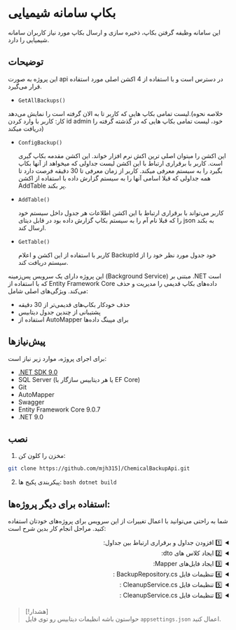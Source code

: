 
# بکاپ سامانه شیمیایی


این سامانه وظیفه گرفتن بکاپ، ذخیره سازی و ارسال بکاپ مورد نیاز کاربران سامانه شیمیایی را دارد. 

## توضیحات  
این پروژه به صورت api در دسترس است و با استفاده از 4 اکشن اصلی مورد استفاده قرار می‌گیرد.
- <code >GetAllBackups()</code>
  
لیست تمامی بکاپ هایی که کاربر تا به الان گرفته است را نمایش می‌دهد.(خلاصه نحوه کار: کاربر با وارد کردن id admin خود، لیست تمامی بکاپ هایی که در گذشته گرفته را دریافت میکند)



- <code >ConfigBackup()</code>
  
  این اکشن را میتوان اصلی ترین اکش نرم افزار خواند. این اکشن مقدمه بکاپ گیری است. کاربر با برقراری ارتباط با این اکشن لیست جداولی که میخواهد از آنها بکاپ بگیرد را به سیستم معرفی میکند. کاربر از زمان معرفی تا 30 دقیقه فرصت دارد تا همه جداولی که قبلا اسامی آنها را به سیستم گزارش داده با استفاده از اکشن AddTable پر بکند.


  
- <code >AddTable()</code>
  
   کاربر می‌تواند با برقراری ارتباط با این اکشن اطلاعات هر جدول داخل سیستم خود را که قبلا نام آم را به سیستم بکاپ گزارش داده بود در قابل دیتای json به بکند ارسال کند.


  
- <code >GetTable()</code>

  کاربر با استفاده از این اکشن و اعلام BackupId خود جدول مورد نظر خود را از سیستم دریافت کند. 



  
این پروژه دارای یک سرویس پس‌زمینه (Background Service) مبتنی بر .NET است که با استفاده از Entity Framework Core داده‌های بکاپ قدیمی را مدیریت و حذف می‌کند. ویژگی‌های اصلی شامل:  
- حذف خودکار بکاپ‌های قدیمی‌تر از 30 دقیقه  
- پشتیبانی از چندین جدول دیتابیس  
- استفاده از AutoMapper برای مپینگ داده‌ها  


## پیش‌نیازها  
برای اجرای پروژه، موارد زیر نیاز است:  
- [.NET SDK 9.0](https://dotnet.microsoft.com/download/dotnet/9.0)  
- SQL Server (یا هر دیتابیس سازگار با EF Core)  
- Git  
- AutoMapper
- Swagger
- Entity Framework Core 9.0.7
- .NET 9.0  

## نصب 
1. مخزن را کلون کن:  
```bash
git clone https://github.com/mjh315]/ChemicalBackupApi.git
```

2. پیکربندی پکیج ها:
      ```bash dotnet build```



## ‌استفاده برای دیگر پروژه‌ها:
شما به راحتی می‌توانید با اعمال تغییرات از این سرویس برای پروژه‌های خودتان استفاده کنید.
مراحل انجام کار بدین شرح است:
<details dir="rtl">

<summary>1️⃣ افزودن جداول و برقراری ارتباط بین جداول:</summary>


> #### ✔ - نامگذاری جداول را براساس منطق زیر انجام می‌دهیم:
  > -  `T_"main-table-name"`
  > -  `T_L_"Lookup-table-name"`
  > -  `T_M_"between-table-name"`
>
>
>
> #### ✔ هر جدول را از IBackupable ارث‌بری می‌کنیم => با این کار می‌بایستی پراپرتی و navigation مربوط به این اینترفیس رو به پروژه اضافه کنی:
>
>```C#       
>public Guid BackupStatusId { get; set; }
>[ForeignKey("BackupStatusId")]
>public virtual BackupStatus? BackupStatus { get; set; }
>```
>
> #### ✔ کلید اصلی را از نوع **`string`** قرار می دهیم
> 
>```C# 
>public required string IdGhs { get; set; }
>````
>
>
> #### ✔ به ازای هر کلید خارجی یک پراپرتی با نام همان کلید خارجی  با پیشوند <code>"FK_"</code> و از نوع <code>string</code> ایجاد می‌کنیم (حتما از navigation ها هم استفاده میکنیم.)
  >
>```C# 
>public string? FK_TAllmadehId { get; set; }
>[ForeignKey("FK_TAllmadehId")]
>public virtual TAllmadeh? TAllmadeh { get; set; }
>```
>
>
>
> #### ✔ به ازای هرکلید داخلی و خارجی (که در مرحله گذشته نوع آنها را به `string` تغییر دادیم) یک پراپرتی از نوع int و به پیشوند `App` باشه:
>
>
>```C# 
>    public int IdGhsApp { get; set; }
>    public int TAllmadehIdApp { get; set; }
>```
>
>
> #### ✔ هر پراپرتی که بیانگر navigation است حتما باید از نوع `public virtual` باشه. اگر اینطور نباشه mapper به مشکل میخوره.
>
> #### ✔ حالا باید فایل BackupStatus.cs رو تغییر بدیم. بین این جدول و تمامی جداول دیگه که قراره بکاپ گرفته بشن رابطه یک به چند ایجاد کنید به صورتی که هر سطر جدول BackupStatus بتونه با چند سطر مابقی جداول ارتباط برقرار بکنه.
>
</details>







<details dir="rtl">

<summary>2️⃣ ایجاد کلاس های dto:</summary>


> #### ✔ محتوای جدول را کامل کپی کرده و در فایل dto جایگذاری می‌کنیم همچنین ابتدای نام فایل جدول را حذف و به انتهای آن Dto اضافه می‌کنیم:
>
>
>  -  `T_"main-table-name"` => `"main-table-name"Dto`
>
>
>
> #### ✔ همه ویژگی های `DataAnnotations` و `Navigation` به همراه همه `id`هایی که از نوع string هستند را حذف می‌کنیم:
>
>
>     
>```C#
>//[Key]
>//public required string IdGhs { get; set; }
>//[StringLength(250)]
>public string? Signal { get; set; }
>public Guid BackupStatusId { get; set; }
>//[ForeignKey("BackupStatusId")]
>//public virtual BackupStatus? BackupStatus { get; set; }
>
>public int IdGhsApp { get; set; }
>public int TAllmadehIdApp { get; set; }
>    // More Codes...
>
>```
>
>
> #### ✔ هر جدول را از `IBackupable` ارث‌بری می‌کنیم


</details>



<details dir="rtl">

<summary>3️⃣ ایجاد فایل‌های Mapper:</summary>


> #### ✔ نامگذاری `Mapper` را براساس منطق زیر انجام می‌دهیم:
>  -  `T_"main-table-name"` => `"main-table-name"Mapper`
>
>    
>
>  
> #### ✔ هر `Mapper` را از `AutoMapperProfile` ارث‌بری می‌کنیم
>
>
> #### ✔ ساختار فایل `Mapper` را مانند نمونه کد زیر تنظیم می‌کنیم:
>
>
>```C# 
>public class GhsMapper : AutoMapperProfile
>{
>    public GhsMapper()
>    {
>        CreateMap<TGhs, GhsDto>();
>        CreateMap<GhsDto, TGhs>()
>        // id backup
>            .ForMember(dest => dest.BackupStatusId, act => act.MapFrom(src => src.BackupStatusId))
>            // id primary key
>            .ForMember(dest => dest.IdGhs, act => act.MapFrom(src => src.BackupStatusId.ToString() + "_ID:_" + src.IdGhsApp.ToString()))
>            //foreign keys
>            .ForMember(dest => dest.FK_TAllmadehId, act => act.MapFrom(src => src.BackupStatusId.ToString() + "_ID:_" + src.TAllmadehIdApp.ToString()));
>    }
>}
>````




</details>


<details dir="rtl">

<summary>4️⃣ تنظیمات فایل BackupRepository.cs :</summary>


> #### ✔ دیکشنری `_tableActions` رو بر اساس جدول ها و dto ها بازنویسی و بر اساس کمترین وابستگی(کلید خارجی) به بیشترین وابستگی مرتبشون کنید.
>
> 
>    نمونه مقداردهی شده:
>```C#
>    // ...
>    {
>        "Ghs",
>        new TableActionInfo(typeof(GhsDto),
>        typeof(TGhs),
>        AddEntitiesAsync<GhsDto, TGhs>,
>        async (backupId) => await GetEntitiesAsync<TGhs, GhsDto>(backupId))
>    },
>    // ...
>```
>
>  

</details>




<details dir="rtl">

<summary>5️⃣ تنظیمات فایل CleanupService.cs :</summary>


> #### ✔ سوییچ موجود در سرویس را مانند نمونه به جهت حذف هر 35 دقیقه یکبار جداولی که بکاپ آنها ناقص است تکمیل کنید.
>
> 
>    نمونه مقداردهی شده:
>```C#
>    // ...
>        case "Ghs":
>            var ghsRecs = context.Ghs.Where(i => i.BackupStatusId == record.IdBackup);
>            context.Ghs.RemoveRange(ghsRecs);
>            break;
>    // ...
>```
>
>  

</details>



<details dir="rtl">

<summary>5️⃣ تنظیمات فایل CleanupService.cs :</summary>


> #### ✔ سوییچ موجود در سرویس را مانند نمونه به جهت حذف هر 35 دقیقه یکبار جداولی که بکاپ آنها ناقص است تکمیل کنید.
>
> 
>    نمونه مقداردهی شده:
>```C#
>    // ...
>        case "Ghs":
>            var ghsRecs = context.Ghs.Where(i => i.BackupStatusId == record.IdBackup);
>            context.Ghs.RemoveRange(ghsRecs);
>            break;
>    // ...
>```
>
>  

</details>

> [!هشدار]  
  حواستون باشه انظیمات دیتابیس رو توی فایل `appsettings.json` اعمال کنید.
